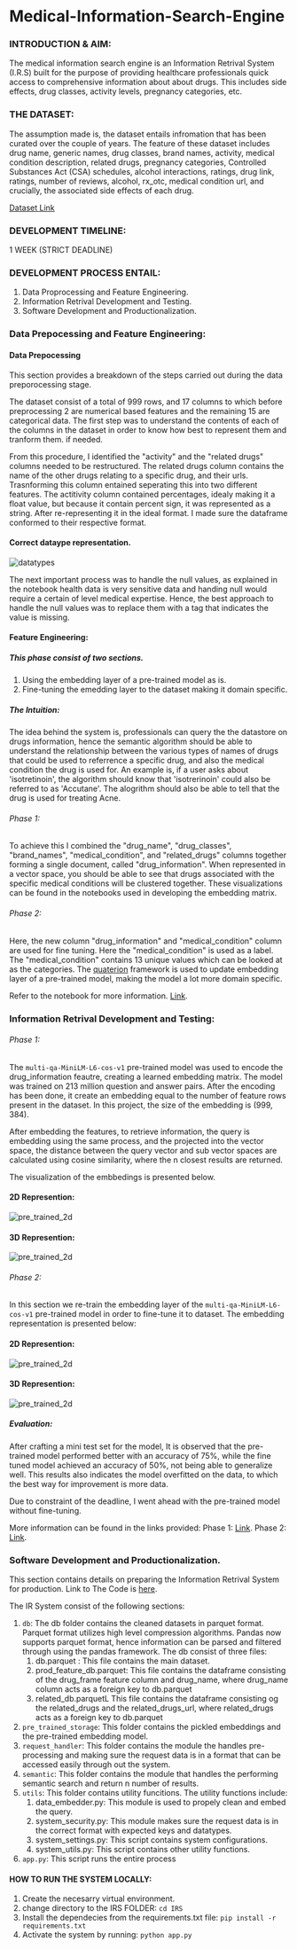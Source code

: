 # Medical-Information-Search-Engine

### INTRODUCTION & AIM:
The medical information search engine is an Information Retrival System (I.R.S) built for the purpose of providing healthcare professionals
quick access to comprehensive information about about drugs. This includes side effects, drug classes, activity levels, pregnancy categories, 
etc.

### THE DATASET:
The assumption made is, the dataset entails infromation that has been curated over the couple of years. The feature of these dataset includes
drug name, generic names, drug classes, brand names, activity, medical condition description, related drugs, pregnancy categories, 
Controlled Substances Act (CSA) schedules, alcohol interactions, ratings, drug link, ratings,  number of reviews, alcohol, rx_otc, 
medical condition url, and crucially, the associated side effects of each drug.

[Dataset Link](https://drive.google.com/file/d/1Jx2alhRYKWiS1krOdL_kndMcYEVFwgm2/view?usp=sharing)

### DEVELOPMENT TIMELINE:
 1 WEEK (STRICT DEADLINE)

### DEVELOPMENT PROCESS ENTAIL:
1. Data Proprocessing and Feature Engineering.
2. Information Retrival Development and Testing.
3. Software Development and Productionalization.


### Data Prepocessing and Feature Engineering:
#### Data Prepocessing
This section provides a breakdown of the steps carried out during the data preporocessing stage. 

The dataset consist of a total of 999 rows, and 17 columns to which before preprocessing  2 are numerical based features and the remaining 15 are categorical data.
The first step was to understand the contents of each of the columns in the dataset in order to know how best to represent them and tranform them.
if needed.

From this procedure, I identified the "activity" and the "related drugs" columns needed to be restructured. The related drugs column
contains the name of the other drugs relating to a specific drug, and their urls. Trasnforming this column entained seperating this into two different
features. The actitivity column contained percentages, idealy making it a float value, but because it contain percent sign, it was represented
as a string. After re-representing it in the ideal format. I made sure the dataframe conformed to their respective format.

#### Correct dataype representation.
![datatypes](images/datatypes.png)

The next important process was to handle the null values, as explained in the notebook health data is very sensitive data and handing null
would require a certain of level medical expertise. Hence, the best approach to handle the null values was to replace them with a tag that 
indicates the value is missing.

#### Feature Engineering:
##### This phase consist of two sections. 
1. Using the embedding layer of a pre-trained model as is.
2. Fine-tuning the emedding layer to the dataset making it domain specific.

##### The Intuition:
The idea behind the system is, professionals can query the the datastore on drugs information, hence the semantic algorithm should be able to 
understand the relationship between the various types of names of drugs that could be used to referrence a specific drug, and also the medical 
condition the drug is used for. An example is, if a user asks about 'isotretinoin', the algorithm should know that 'isotrerinoin' could also 
be referred to as 'Accutane'. The alogrithm should also be able to tell that the drug is used for treating Acne.

###### Phase 1:
To achieve this I combined the "drug_name", "drug_classes", "brand_names", "medical_condition", and "related_drugs" columns together forming a single document,
called "drug_information". When represented in a vector space, you should be able to see that drugs associated with the specific medical conditions will be clustered together. 
These visualizations can be found in the notebooks used in developing the embedding matrix.


###### Phase 2:
Here, the new column "drug_information" and "medical_condition" column are used for fine tuning. Here the "medical_condition" is used as a label. 
The "medical_condition" contains 13 unique values which can be looked at as the categories. The [quaterion](https://github.com/qdrant/quaterion) framework is used to update
embedding layer of a pre-trained model, making the model a lot more domain specific. 

Refer to the notebook for more information. [Link](https://github.com/kene111/Medical-Information-Search-Engine/blob/main/notebooks/IRS-DATA-PREPROCESSING.ipynb).


### Information Retrival Development and Testing:
###### Phase 1:
The ```multi-qa-MiniLM-L6-cos-v1``` pre-trained model was used to encode the drug_information feautre, creating a learned embedding matrix.
The model was trained on 213 million question and answer pairs. After the encoding has been done, it create an embedding equal to the number of 
feature rows present in the dataset. In this project, the size of the embedding is (999, 384). 

After embedding the features, to retrieve information, the query is embedding using the same process, and the projected into the vector space,
the distance between the query vector and sub vector spaces are calculated using cosine similarity, where the n closest results are returned.
 
The visualization of the embbedings is presented below.

#### 2D Represention:
![pre_trained_2d](images/2d_pre_trained_representations.png)

#### 3D Represention:
![pre_trained_2d](images/3d_pre_trained_representations.png)


###### Phase 2:
In this section we re-train the embedding layer of the ```multi-qa-MiniLM-L6-cos-v1``` pre-trained model in order to fine-tune it to dataset.
The embedding representation is presented below:

#### 2D Represention:
![pre_trained_2d](images/2d_fine_tuned_representations.png)

#### 3D Represention:
![pre_trained_2d](images/3d_fine_tuned_representations.png)


##### Evaluation:
After crafting a mini test set for the model, It is observed that the pre-trained model performed better with an accuracy of 75%, while the
fine tuned model achieved an accuracy of 50%, not being able to generalize well. This results also indicates the model overfitted on the data,
to which the best way for improvement is more data.

Due to constraint of the deadline, I went ahead with the pre-trained model without fine-tuning.

More information can be found in the links provided:
Phase 1: [Link](https://github.com/kene111/Medical-Information-Search-Engine/blob/main/notebooks/INFORMATION%20RETRIVAL%20LOGIC%20-%20%20PHASE%201.ipynb).
Phase 2: [Link](https://github.com/kene111/Medical-Information-Search-Engine/blob/main/notebooks/INFORMATION%20RETRIVAL%20LOGIC%20-%20%20PHASE%202.ipynb).


### Software Development and Productionalization.

This section contains details on preparing the Information Retrival System for production. Link to The Code is [here](https://github.com/kene111/Medical-Information-Search-Engine/tree/main/IRS).

The IR System consist of the following sections:
1. ```db```: The db folder contains the cleaned datasets in parquet format. Parquet format utilizes high level compression algorithms. Pandas now supports parquet format, hence information can be parsed and filtered through using the pandas framework. The db consist of three files:
   1. db.parquet : This file contains the main dataset.
   2. prod_feature_db.parquet: This file contains the dataframe consisting of the drug_frame feature column and drug_name, where drug_name column acts as a foreign key to db.parquet 
   3. related_db.parquetL This file contains the dataframe consisting og the related_drugs and the related_drugs_url, where related_drugs acts as a foreign key to db.parquet
2. ```pre_trained_storage```: This folder contains the pickled embeddings and the pre-trained embedding model.
3. ```request_handler```: This folder contains the module the handles pre-processing and making sure the request data is in a format that can be accessed easily through out the system.
4. ```semantic```: This folder contains the module that handles the performing semantic search and return n number of results.
5. ```utils```: This folder contains utility funcitions. The utility functions include:
    1. data_embedder.py: This module is used to propely clean and embed the query.
    2. system_security.py: This module makes sure the request data is in the correct format with expected keys and datatypes.
    3. system_settings.py: This  script contains system configurations.
    4. system_utils.py: This script contains other utility functions.
7.  ```app.py```: This script runs the entire process

#### HOW TO RUN THE SYSTEM LOCALLY:
1. Create the necesarry virtual environment.
2. change directory to the IRS FOLDER:
  ```cd IRS```
3. Install the dependecies from the requirements.txt file:
   ```pip install -r requirements.txt```
4. Activate the system by running:
   ```python app.py```



